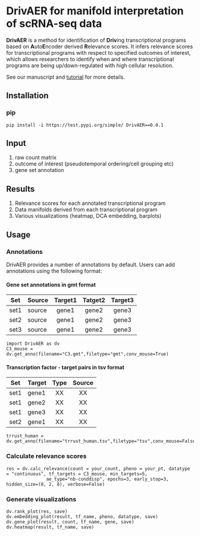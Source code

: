 # DrivAER for manifold interpretation of scRNA-seq data
**DrivAER** is a method for identification of **Driv**ing transcriptional programs based on **A**uto**E**ncoder derived **R**elevance scores. 
It infers relevance scores for transcriptional programs with respect to specified outcomes of interest, which allows researchers to  identify when and where transcriptional programs are being up/down-regulated with high cellular resolution.

See our manuscript and [tutorial](https://github.com/lkmklsmn/TFscoring/blob/master/DrivAER_Tutorial.ipynb) for more details.

## Installation
### pip
	pip install -i https://test.pypi.org/simple/ DrivAER==0.0.1

## Input
1. raw count matrix
2. outcome of interest (pseudotemporal ordering/cell grouping etc)
3. gene set annotation

## Results
1. Relevance scores for each annotated transcriptional program
2. Data manifolds derived from each transcriptional program
3. Various visualizations (heatmap, DCA embedding, barplots)

## Usage

### Annotations
DrivAER provides a number of annotations by default. Users can add annotations using the following format:
#### Gene set annotations in gmt format
| Set | Source | Target1 | Tatget2 | Target3|
| ---------- | ---------- |  :----:  |  :----:  |  :----:  | 
| set1 | source | gene1 | gene2 | gene3 |
| set2 | source | gene1 | gene2 | gene3 |
| set3 | source | gene1 | gene2 | gene3 |
	import DrivAER as dv
	C3_mouse = dv.get_anno(filename="C3.gmt",filetype="gmt",conv_mouse=True)
#### Transcription factor - target pairs in tsv format
| Set | Target | Type | Source|
| ---------- | ---------- |  :----:  |  :----:  | 
| set1 | gene1 | XX | XX |
| set1 | gene2 | XX | XX |
| set1 | gene3 | XX | XX |
| set2 | gene1 | XX | XX |
	trrust_human = dv.get_anno(filename="trrust_human.tsv",filetype="tsv",conv_mouse=False)
### Calculate relevance scores
	res = dv.calc_relevance(count = your_count, pheno = your_pt, datatype = "continuous", tf_targets = C3_mouse, min_targets=5,
                   ae_type="nb-conddisp", epochs=3, early_stop=3, hidden_size=(8, 2, 8), verbose=False)
### Generate visualizations
	dv.rank_plot(res, save)
	dv.embedding_plot(result, tf_name, pheno, datatype, save)
	dv.gene_plot(result, count, tf_name, gene, save)
	dv.heatmap(result, tf_name, save)
